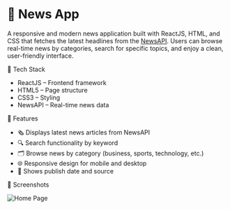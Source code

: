 # 📰 News App

A responsive and modern news application built with ReactJS, HTML, and CSS that fetches the latest headlines from the [NewsAPI](https://newsapi.org/).
Users can browse real-time news by categories, search for specific topics, and enjoy a clean, user-friendly interface.

🚀 Tech Stack

- ReactJS – Frontend framework
- HTML5 – Page structure
- CSS3 – Styling
- NewsAPI – Real-time news data

📌 Features

- 🗞️ Displays latest news articles from NewsAPI
- 🔍 Search functionality by keyword
- 🗂️ Browse news by category (business, sports, technology, etc.)
- 🌐 Responsive design for mobile and desktop
- 📅 Shows publish date and source

📸 Screenshots

![Home Page]([images/home.png](https://github.com/Amitthakur910/News-App/blob/36d1755492960086b5dce708e5c97524a93abbc7/Screenshot%202025-04-13%20223153.png))

